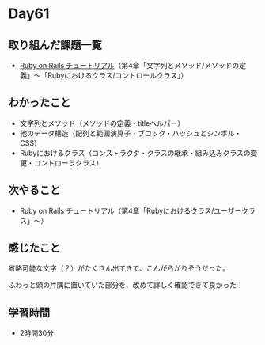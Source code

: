 # Day61
## 取り組んだ課題一覧
- [Ruby on Rails チュートリアル](https://railstutorial.jp/chapters/beginning?version=7.0#sec-the_hello_application)（第4章「文字列とメソッド/メソッドの定義」〜「Rubyにおけるクラス/コントロールクラス」）
## わかったこと
- 文字列とメソッド（メソッドの定義・titleヘルパー）
- 他のデータ構造（配列と範囲演算子・ブロック・ハッシュとシンボル・CSS）
- Rubyにおけるクラス（コンストラクタ・クラスの継承・組み込みクラスの変更・コントローラクラス）
## 次やること
- Ruby on Rails チュートリアル（第4章「Rubyにおけるクラス/ユーザークラス」〜）
## 感じたこと
省略可能な文字（？）がたくさん出てきて、こんがらがりそうだった。
 
ふわっと頭の片隅に置いていた部分を、改めて詳しく確認できて良かった！
## 学習時間
- 2時間30分
